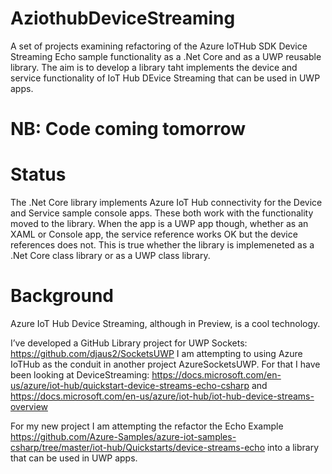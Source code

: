 # AziothubDeviceStreaming
A set of projects examining refactoring of the Azure IoTHub SDK Device Streaming Echo sample functionality as a .Net Core and as a UWP reusable library. The aim is to develop a library taht implements the device and service functionality of IoT Hub DEvice Streaming that can be used in UWP apps.

# NB: Code coming tomorrow

# Status
The .Net Core library implements Azure IoT Hub connectivity for the Device and Service sample console apps. These both work with the functionality moved to the library. When the app is a UWP app though, whether as an XAML or Console app, the service reference works OK but the device references does not. This is true whether the library is implemeneted as a .Net Core class library or as a UWP class library.

# Background
Azure IoT Hub Device Streaming, although in Preview, is a cool technology.

I’ve developed a GitHub Library project for UWP Sockets:  https://github.com/djaus2/SocketsUWP
I am attempting to using Azure IoTHub as the conduit in another project AzureSocketsUWP.
For that I have been looking at DeviceStreaming:
https://docs.microsoft.com/en-us/azure/iot-hub/quickstart-device-streams-echo-csharp
and
https://docs.microsoft.com/en-us/azure/iot-hub/iot-hub-device-streams-overview

For my new project I am attempting the refactor the Echo Example 
https://github.com/Azure-Samples/azure-iot-samples-csharp/tree/master/iot-hub/Quickstarts/device-streams-echo
into a library that can be used in UWP apps.


